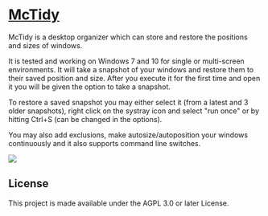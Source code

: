 
# [McTidy](http://www.dnkoukas.xyz)

McTidy is a desktop organizer which can store and restore the positions and sizes of windows.

It is tested and working on Windows 7 and 10 for single or multi-screen environments.
It will take a snapshot of your windows and restore them to their saved position and size.
After you execute it for the first time and open it you will be given the option to take a snapshot. 

To restore a saved snapshot you may either select it (from a latest and 3 older snapshots), right click on the systray icon and select "run once" or by hitting Ctrl+S (can be changed in the options).

You may also add exclusions, make autosize/autoposition your windows continuously and it also supports command line switches.

![](http://www.dnkoukas.xyz/imgshr/main.JPG)

## License

This project is made available under the AGPL 3.0 or later License.